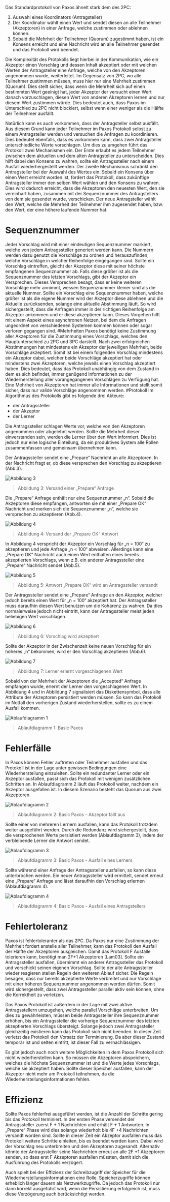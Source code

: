 Das Standardprotokoll von Paxos ähnelt stark dem des 2PC: 

1. Auswahl eines Koordinators (Antragsteller)
2. Der Koordinator wählt einen Wert und sendet diesen an alle Teilnehmer (Akzeptoren) in einer Anfrage, welche zustimmen oder ablehnen können.
3. Sobald die Mehrheit der Teilnehmer (Quorum) zugestimmt haben, ist ein Konsens erreicht und eine Nachricht wird an alle Teilnehmer gesendet und das Protokoll wird beendet.

Die Komplexität des Protokolls liegt hierbei in der Kommunikation, wie ein Akzeptor einen Vorschlag und dessen Inhalt akzeptiert oder mit welchen Werten der Antragsteller eine Anfrage, welche von den Akzeptoren angenommen wurde, weiterleitet.
Im Gegensatz von 2PC, wo alle Teilnehmer zustimmen müssen, muss hier nur eine Mehrheit zustimmen (Quorum). Dies stellt sicher, dass wenn die Mehrheit sich auf einen bestimmten Wert geeinigt hat, jeder Akzeptor der versucht einen Wert danach vorzuschlagen, diesen Wert von anderen Akzeptoren lernen und nur diesem Wert zustimmen würde. Dies bedeutet auch, dass Paxos im Unterschied zu 2PC nicht blockiert, selbst wenn einer weniger als die Hälfte der Teilnehmer ausfällt.

Natürlich kann es auch vorkommen, dass der Antragsteller selbst ausfällt. Aus diesem Grund kann jeder Teilnehmer im Paxos Protokoll selbst zu einem Antragsteller werden und versuchen die Anfragen zu koordinieren. Dies bedeutet ebenfalls, dass es vorkommen kann, dass zwei Antragsteller unterschiedliche Werte vorschlagen. Um dies zu umgehen führt das Protokoll zwei Mechanismen ein.
Der Erste erlaubt es jedem Teilnehmer zwischen dem aktuellen und dem alten Antragsteller zu unterscheiden. Dies hilft dabei den Konsens zu wahren, sollte ein Antragssteller nach einem Ausfall wiederhergestellt werden. 
Der zweite Mechanismus schränkt den Antragsteller bei der Auswahl des Wertes ein. Sobald ein Konsens über einen Wert erreicht worden ist, fordert das Protokoll, dass zukünftige Antragsteller immer den selben Wert wählen und den Konsens zu wahren. Dies wird dadurch erreicht, dass die Akzeptoren den neuesten Wert, den sie vereinbart haben, zusammen mit der Sequenznummer des Antragstellers von dem sie gesendet wurde, verschicken. Der neue Antragsteller wählt den Wert, welche die Mehrheit der Teilnehmer ihm zugesendet haben, bzw. den Wert, der eine höhere laufende Nummer hat.

# Sequenznummer
Jeder Vorschlag wird mit einer eindeutigen Sequenznummer markiert, welche von jedem Antragssteller generiert werden kann. Die Nummern werden dazu genutzt die Vorschläge zu ordnen und herauszufinden, welche Vorschläge in welcher Reihenfolge eingegangen sind. Sollte ein Vorschlag eintreffen, gleicht der Akzeptor diese mit seiner höchste empfangenen Sequenznummer ab. Falls diese größer ist als die Sequenznummer des letzten Vorschlags, gibt der Akzeptor ein Versprechen. Dieses Versprechen besagt, dass er keine weiteren Vorschläge mehr annimmt, wessen Sequenznummer kleiner sind als die aktuelle Nummer. Sollte ein Vorschlag eine Sequenznummer haben, welche größer ist als die eigene Nummer wird der Akzeptor diese ablehnen und die Aktuelle zurücksenden, solange eine aktuelle Abstimmung läuft.
So wird sichergestellt, dass die Anfragen immer in der richtigen Reihenfolge am Akzeptor ankommen und er diese akzeptieren kann. Dieses Vorgehen hilft mit einem Aspekt eines asynchronen Netzen, bei dem die Anfragen ungeordnet von verschiedenen Systemen kommen können oder sogar verloren gegangen sind.
#Mehrheiten
Paxos benötigt keine Zustimmung aller Akzeptoren für die Zustimmung eines Vorschlags, welches den Hauptunterschied zu 2PC und 3PC darstellt. 
Nach zwei erfolgreichen Abstimmungen hat mindestens ein Akzeptor der jeweiligen Mehrheit, beide Vorschläge akzeptiert. Somit ist bei einem folgenden Vorschlag mindestens ein Akzeptor dabei, welcher beide Vorschläge akzeptiert hat oder mindestens zwei Akzeptoren, welche jeweils einen Vorschlag akzeptiert haben.
Dies bedeutet, dass das Protokoll unabhängig von dem Zustand in dem es sich befindet, immer genügend Informationen zu der Wiederherstellung aller vorangegangenen Vorschlägen zu Verfügung hat. Eine Mehrheit von Akzeptoren hat immer alle Informationen und stellt somit sicher, dass nur valide Vorschläge angenommen werden.
#Protokoll
Im Algorithmus des Protokolls gibt es folgende drei Akteure: 
* der Antragssteller
* der Akzeptor
* der Lerner

Die Antragssteller schlagen Werte vor, welche von den Akzeptoren angenommen oder abgelehnt werden. Sollte die Mehrheit dieser einverstanden sein, werden die Lerner über den Wert informiert. Dies ist jedoch nur eine logische Einteilung, da ein produktives System alle Rollen zusammenfassen und gemeinsam übernehmen kann.

Der Antragssteller sendet eine „Prepare“ Nachricht an alle Akzeptoren. In der Nachricht fragt er, ob diese versprechen den Vorschlag zu akzeptieren (Abb.3).

![Abbildung 3](./img/img3.png)  
> Abbildung 3: Versand einer „Prepare“ Anfrage

Die „Prepare“ Anfrage enthält nur eine Sequenznummer „n“. Sobald die Akzeptoren diese empfangen, antworten sie mit einer „Prepare OK“ Nachricht und merken sich die Sequenznummer „n“, welche sie versprechen zu akzeptieren (Abb.4).

![Abbildung 4](./img/img4.png)  
> Abbildung 4: Versand der „Prepare OK“ Antwort

In Abbildung 4 verspricht der Akzeptor ein Vorschlag für „n = 100“ zu akzeptieren und jede Anfrage „n < 100“ abweisen. Allerdings kann eine „Prepare OK“ Nachricht auch einen Wert enthalten eines bereits akzeptierten Vorschlags, wenn z.B. ein anderer Antragssteller eine „Prepare“ Nachricht sendet (Abb.5).

![Abbildung 5](./img/img5.png)  
> Abbildung 5: Antwort „Prepare OK“ wird an Antragssteller versandt

Der Antragssteller sendet eine „Prepare“ Anfrage an den Akzeptor, welcher jedoch bereits einen Wert für „n = 100“ akzeptiert hat. Der Antragssteller muss daraufhin diesen Wert benutzen um die Kohärenz zu wahren. Da dies normalerweise jedoch nicht eintritt, kann der Antragssteller meist jeden beliebigen Wert vorschlagen.

![Abbildung 6](./img/img6.png)  
> Abbildung 6: Vorschlag wird akzeptiert

Sollte der Akzeptor in der Zwischenzeit keine neuen Vorschlag für ein höheres „n“ bekommen, wird er den Vorschlag akzeptieren (Abb.6).

![Abbildung 7](./img/img7.png)  
> Abbildung 7: Lerner erlernt vorgeschlagenen Wert

Sobald von der Mehrheit der Akzeptoren die „Accepted“ Anfrage empfangen wurde, erlernt der Lerner den vorgeschlagenen Wert. In Abbildung 4 und in Abbildung 7 signalisiert das Diskettensymbol, dass alle Attribute der Akzeptoren persistiert werden müssen. So kann das Protokoll im Notfall den vorherigen Zustand wiederherstellen, sollte es zu einem Ausfall kommen.

![Ablaufdiagramm 1](./img/img8.png)  
> Ablaufdiagramm 1: Basic Paxos

# Fehlerfälle
In Paxos können Fehler auftreten oder Teilnehmer ausfallen und das Protokoll ist in der Lage unter gewissen Bedingungen eine Wiederherstellung einzuleiten.
Sollte ein redundanter Lerner oder ein Akzeptor ausfallen, passt sich das Protokoll mit wenigen zusätzlichen Schritten an.
In Ablaufdiagramm 2 läuft das Protokoll weiter, nachdem ein Akzeptor ausgefallen ist. In diesem Szenario besteht das Quorum aus zwei Akzeptoren.

![Ablaufdiagramm 2](./img/img9.png)  
> Ablaufdiagramm 2: Basic Paxos – Akzeptor fällt aus

Sollte einer von mehreren Lernern ausfallen, kann das Protokoll trotzdem weiter ausgeführt werden. Durch die Redundanz wird sichergestellt, dass die versprochenen Werte persistiert werden (Ablaufdiagramm 3), indem der verbleibende Lerner die Antwort sendet.

![Ablaufdiagramm 3](./img/img10.png)  
> Ablaufdiagramm 3: Basic Paxos - Ausfall eines Lerners

Sollte während einer Anfrage der Antragssteller ausfallen, so kann diese unterbrochen  werden. Ein neuer Antragssteller wird ermittelt, sendet erneut eine „Prepare“ Anfrage und lässt daraufhin den Vorschlag erlernen (Ablaufdiagramm 4).

![Ablaufdiagramm 4](./img/img11.png)  
> Ablaufdiagramm 4: Basic Paxos - Ausfall eines Antragstellers

# Fehlertoleranz
Paxos ist fehlertoleranter als das 2PC. Da Paxos nur eine Zustimmung der Mehrheit fordert anstelle aller Teilnehmer, kann das Protokoll den Ausfall der Hälfte der Akzeptoren ausgleichen. Damit das Protokoll F Ausfälle tolerieren kann, benötigt man 2F+1 Akzeptoren [Lam03]. Sollte ein Antragssteller ausfallen, übernimmt ein anderer Antragssteller das Protokoll und verschickt seinen eigenen Vorschlag. Sollte der alte Antragssteller wieder reagieren stellen Regeln den weiteren Ablauf sicher. Die Regeln besagen, dass nur bereits akzeptierte Werte verbreitet und nur Vorschläge mit einer höheren Sequenznummer angenommen werden dürfen. Somit wird sichergestellt, dass zwei Antragssteller parallel aktiv sein können, ohne die Korrektheit zu verletzen.

Das Paxos Protokoll ist außerdem in der Lage mit zwei aktive Antragsstellern umzugehen, welche parallel Vorschläge unterbreiten. Um dies zu gewährleisten, müssen beide Antragssteller ihre Sequenznummer erhöhen, bis ein Antragssteller die vorherige Sequenznummer des letzten akzeptierten Vorschlags übersteigt. Solange jedoch zwei Antragssteller gleichzeitig existieren kann das Protokoll sich nicht beenden.
In dieser Zeit verletzt das Protokoll den Vorsatz der Terminierung. Da aber dieser Zustand temporär ist und selten eintritt, ist dieser Fall zu vernachlässigen.

Es gibt jedoch auch noch weitere Möglichkeiten in dem Paxos Protokoll sich nicht wiederherstellen kann. So müssen die Akzeptoren abspeichern, welches die höchste Sequenznummer ist und die Werte jedes Vorschlags, welche sie akzeptiert haben. Sollte dieser Speicher ausfallen, kann der Akzeptor nicht mehr am Protokoll teilnehmen, da die Wiederherstellungsinformationen fehlen.

# Effizienz
Sollte Paxos fehlerfrei ausgeführt werden, ist die Anzahl der Schritte gering bis das Protokoll terminiert. In der ersten Phase versendet der Antragssteller zuerst F + 1 Nachrichten und erhält F + 1 Antworten. In „Prepare“ Phase wird dies solange wiederholt bis 4F +4 Nachrichten versandt worden sind. Sollte in dieser Zeit ein Akzeptor ausfallen muss das Protokoll weitere Schritte einleiten, bis es beendet werden kann. Dabei wird der Vorschlag neu unterbreiten und den Akzeptoren zugesandt. Alternativ könnte der Antragssteller seine Nachrichten erneut an alle 2F +1 Akzeptoren senden, so dass erst F Akzeptoren ausfallen müssten, damit sich die Ausführung des Protokolls verzögert.

Auch spielt bei der Effizienz der Schreibzugriff der Speicher für die Wiederherstellungsinformationen eine Rolle. Speicherzugriffe können erheblich länger dauern als Netzwerkzugriffe. Da jedoch das Protokoll nur dann korrekt ausgeführt wird, wenn die Persistierung erfolgreich ist, muss diese Verzögerung auch berücksichtigt werden.